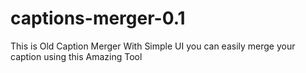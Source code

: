 # captions-merger-0.1
This is Old Caption Merger With Simple UI you can easily merge your caption using this Amazing Tool
